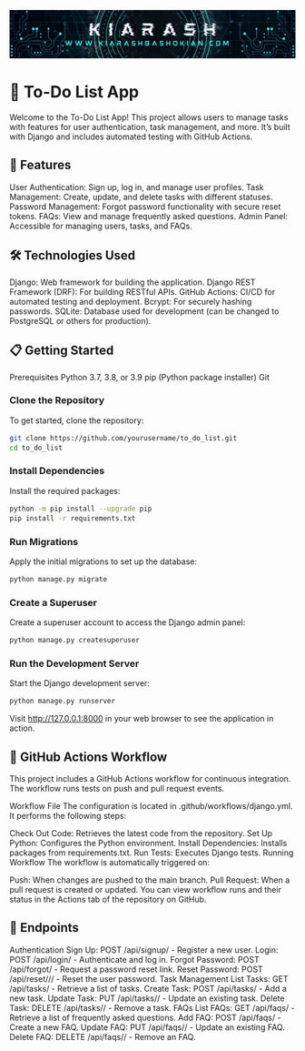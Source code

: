 ![baner](https://github.com/Ghosts6/Local-website/blob/main/img/Baner.png)

# 📝 To-Do List App
Welcome to the To-Do List App! This project allows users to manage tasks with features for user authentication, task management, and more. It’s built with Django and includes automated testing with GitHub Actions.

## 🚀 Features
User Authentication: Sign up, log in, and manage user profiles.
Task Management: Create, update, and delete tasks with different statuses.
Password Management: Forgot password functionality with secure reset tokens.
FAQs: View and manage frequently asked questions.
Admin Panel: Accessible for managing users, tasks, and FAQs.

## 🛠️ Technologies Used
Django: Web framework for building the application.
Django REST Framework (DRF): For building RESTful APIs.
GitHub Actions: CI/CD for automated testing and deployment.
Bcrypt: For securely hashing passwords.
SQLite: Database used for development (can be changed to PostgreSQL or others for production).

## 📋 Getting Started
Prerequisites
Python 3.7, 3.8, or 3.9
pip (Python package installer)
Git

### Clone the Repository
To get started, clone the repository:
```sh
git clone https://github.com/yourusername/to_do_list.git
cd to_do_list
```
### Install Dependencies
Install the required packages:
```sh
python -m pip install --upgrade pip
pip install -r requirements.txt
```
### Run Migrations
Apply the initial migrations to set up the database:
```sh
python manage.py migrate
```
### Create a Superuser
Create a superuser account to access the Django admin panel:
```sh
python manage.py createsuperuser
```
### Run the Development Server
Start the Django development server:
```sh
python manage.py runserver
```
Visit http://127.0.0.1:8000 in your web browser to see the application in action.

## 🔧 GitHub Actions Workflow
This project includes a GitHub Actions workflow for continuous integration. The workflow runs tests on push and pull request events.

Workflow File
The configuration is located in .github/workflows/django.yml. It performs the following steps:

Check Out Code: Retrieves the latest code from the repository.
Set Up Python: Configures the Python environment.
Install Dependencies: Installs packages from requirements.txt.
Run Tests: Executes Django tests.
Running Workflow
The workflow is automatically triggered on:

Push: When changes are pushed to the main branch.
Pull Request: When a pull request is created or updated.
You can view workflow runs and their status in the Actions tab of the repository on GitHub.

## 🧩 Endpoints
Authentication
Sign Up: POST /api/signup/ - Register a new user.
Login: POST /api/login/ - Authenticate and log in.
Forgot Password: POST /api/forgot/ - Request a password reset link.
Reset Password: POST /api/reset/<uidb64>/<token>/ - Reset the user password.
Task Management
List Tasks: GET /api/tasks/ - Retrieve a list of tasks.
Create Task: POST /api/tasks/ - Add a new task.
Update Task: PUT /api/tasks/<id>/ - Update an existing task.
Delete Task: DELETE /api/tasks/<id>/ - Remove a task.
FAQs
List FAQs: GET /api/faqs/ - Retrieve a list of frequently asked questions.
Add FAQ: POST /api/faqs/ - Create a new FAQ.
Update FAQ: PUT /api/faqs/<id>/ - Update an existing FAQ.
Delete FAQ: DELETE /api/faqs/<id>/ - Remove an FAQ.
